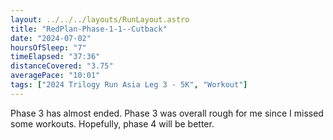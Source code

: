 ```yaml
---
layout: ../../../layouts/RunLayout.astro
title: "RedPlan-Phase-1-1--Cutback"
date: "2024-07-02"
hoursOfSleep: "7"
timeElapsed: "37:36"
distanceCovered: "3.75"
averagePace: "10:01"
tags: ["2024 Trilogy Run Asia Leg 3 - 5K", "Workout"]
---
```


Phase 3 has almost ended. Phase 3 was overall rough for me since I missed some workouts. Hopefully, phase 4 will be better.

